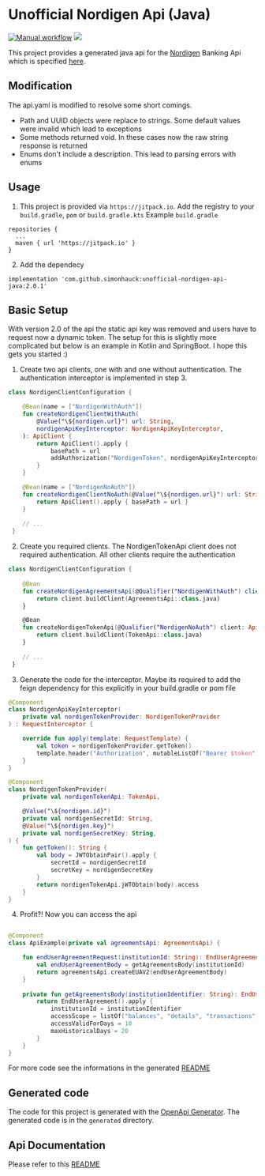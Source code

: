 # Unofficial Nordigen Api (Java)
[![Manual workflow](https://github.com/simonhauck/unofficial-nordigen-api-java/actions/workflows/manual.yml/badge.svg)](https://github.com/simonhauck/unofficial-nordigen-api-java/actions/workflows/manual.yml)
[![](https://jitpack.io/v/simonhauck/unofficial-nordigen-api-java.svg)](https://jitpack.io/#simonhauck/unofficial-nordigen-api-java)


This project provides a generated java api for
the [Nordigen](https://nordigen.com/en/account_information_documenation/api-documention/overview/) Banking Api which is
specified [here](https://ob.nordigen.com/api/swagger.json).

## Modification
The api.yaml is modified to resolve some short comings. 
- Path and UUID objects were replace to strings. Some default values were invalid which lead to exceptions
- Some methods returned void. In these cases now the raw string response is returned
- Enums don't include a description. This lead to parsing errors with enums


## Usage
1. This project is provided via `https://jitpack.io`. Add the registry to your `build.gradle`, `pom` or `build.gradle.kts`
Example `build.gradle`
````shell
repositories {
  ...
  maven { url 'https://jitpack.io' }
}
````
2. Add the dependecy
````shell
implementation 'com.github.simonhauck:unofficial-nordigen-api-java:2.0.1' 
````

## Basic Setup
With version 2.0 of the api the static api key was removed and users have to request now a dynamic token. The setup for this is slightly more complicated but below is an example in Kotlin and SpringBoot. I hope this gets you started :)

1. Create two api clients, one with and one without authentication. The authentication interceptor is implemented in step 3. 
````kotlin
class NordigenClientConfiguration {

    @Bean(name = ["NordigenWithAuth"])
    fun createNordigenClientWithAuth(
        @Value("\${nordigen.url}") url: String,
        nordigenApiKeyInterceptor: NordigenApiKeyInterceptor,
    ): ApiClient {
        return ApiClient().apply {
            basePath = url
            addAuthorization("NordigenToken", nordigenApiKeyInterceptor)
        }
    }

    @Bean(name = ["NordigenNoAuth"])
    fun createNordigenClientNoAuth(@Value("\${nordigen.url}") url: String): ApiClient {
        return ApiClient().apply { basePath = url }
    }
    
    // ...
 }
````

2. Create you required clients. The NordigenTokenApi client does not required authentication. All other clients require the authentication
````kotlin
class NordigenClientConfiguration {
    
    @Bean
    fun createNordigenAgreementsApi(@Qualifier("NordigenWithAuth") client: ApiClient): AgreementsApi {
        return client.buildClient(AgreementsApi::class.java)
    }

    @Bean
    fun createNordigenTokenApi(@Qualifier("NordigenNoAuth") client: ApiClient): TokenApi {
        return client.buildClient(TokenApi::class.java)
    }
    
    // ...
 }
````

3. Generate the code for the interceptor. Maybe its required to add the feign dependency for this explicitly in your build.gradle or pom file
````kotlin
@Component
class NordigenApiKeyInterceptor(
    private val nordigenTokenProvider: NordigenTokenProvider
) : RequestInterceptor {

    override fun apply(template: RequestTemplate) {
        val token = nordigenTokenProvider.getToken()
        template.header("Authorization", mutableListOf("Bearer $token"))
    }
}

@Component
class NordigenTokenProvider(
    private val nordigenTokenApi: TokenApi,

    @Value("\${nordigen.id}")
    private val nordigenSecretId: String,
    @Value("\${nordigen.key}")
    private val nordigenSecretKey: String,
) {
    fun getToken(): String {
        val body = JWTObtainPair().apply {
            secretId = nordigenSecretId
            secretKey = nordigenSecretKey
        }
        return nordigenTokenApi.jWTObtain(body).access
    }
}

````
4. Profit?! Now you can access the api
````kotlin

@Component
class ApiExample(private val agreementsApi: AgreementsApi) {

    fun endUserAgreementRequest(institutionId: String): EndUserAgreement {
        val endUserAgreementBody = getAgreementsBody(institutionId)
        return agreementsApi.createEUAV2(endUserAgreementBody)
    }
    
    private fun getAgreementsBody(institutionIdentifier: String): EndUserAgreement {
        return EndUserAgreement().apply {
            institutionId = institutionIdentifier
            accessScope = listOf("balances", "details", "transactions")
            accessValidForDays = 10
            maxHistoricalDays = 20
        }
    }
}

````

For more code see the informations in the generated [README](https://github.com/simonhauck/unofficial-nordigen-api-java/blob/master/generated/README.md)

## Generated code

The code for this project is generated with the [OpenApi Generator](https://github.com/OpenAPITools/openapi-generator).
The generated code is in the ``generated`` directory.

## Api Documentation

Please refer to
this [README](https://github.com/simonhauck/unofficial-nordigen-api-java/blob/master/generated/README.md)

